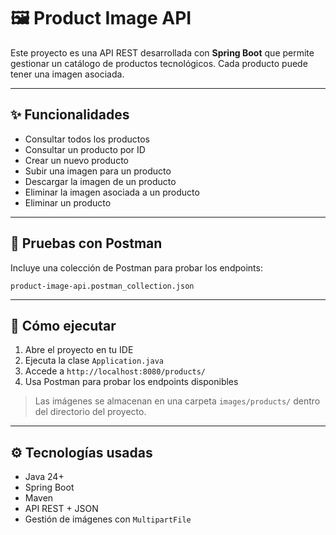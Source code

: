 # 🖼️ Product Image API

Este proyecto es una API REST desarrollada con **Spring Boot** que permite gestionar un catálogo de productos tecnológicos. Cada producto puede tener una imagen asociada.

---

## ✨ Funcionalidades

- Consultar todos los productos
- Consultar un producto por ID
- Crear un nuevo producto
- Subir una imagen para un producto
- Descargar la imagen de un producto
- Eliminar la imagen asociada a un producto
- Eliminar un producto

---

## 🧪 Pruebas con Postman

Incluye una colección de Postman para probar los endpoints:

```
product-image-api.postman_collection.json
```

---

## 🚀 Cómo ejecutar

1. Abre el proyecto en tu IDE
2. Ejecuta la clase `Application.java`
3. Accede a `http://localhost:8080/products/`
4. Usa Postman para probar los endpoints disponibles

> Las imágenes se almacenan en una carpeta `images/products/` dentro del directorio del proyecto.

---

## ⚙️ Tecnologías usadas

- Java 24+
- Spring Boot
- Maven
- API REST + JSON
- Gestión de imágenes con `MultipartFile`